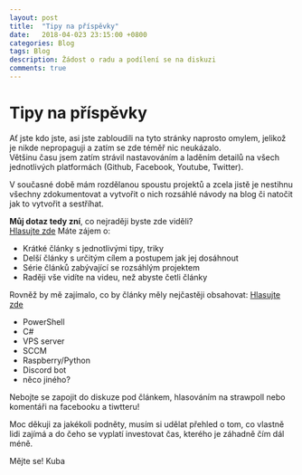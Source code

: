 ```yaml
---
layout: post
title:  "Tipy na příspěvky"
date:   2018-04-023 23:15:00 +0800
categories: Blog
tags: Blog
description: Žádost o radu a podílení se na diskuzi
comments: true
---
```

Tipy na příspěvky
=====

Ať jste kdo jste, asi jste zabloudili na tyto stránky naprosto omylem, jelikož je nikde nepropaguji a zatím se zde téměř nic neukázalo.  
Většinu času jsem zatím strávil nastavováním a laděním detailů na všech jednotlivých platformách (Github, Facebook, Youtube, Twitter).  

V současné době mám rozdělanou spoustu projektů a zcela jistě je nestihnu všechny zdokumentovat a vytvořit o nich rozsáhlé návody na blog či natočit jak to vytvořit a sestříhat.

**Můj dotaz tedy zní**, co nejraději byste zde viděli?  
[Hlasujte zde](http://www.strawpoll.me/15564017)
Máte zájem o:
* Krátké články s jednotlivými tipy, triky
* Delší články s určitým cílem a postupem jak jej dosáhnout
* Série článků zabývající se rozsáhlým projektem
* Raději vše vidíte na videu, než abyste četli články

Rovněž by mě zajímalo, co by články měly nejčastěji obsahovat:
[Hlasujte zde](http://www.strawpoll.me/15564028)
* PowerShell
* C#
* VPS server
* SCCM
* Raspberry/Python
* Discord bot
* něco jiného?

Nebojte se zapojit do diskuze pod článkem, hlasováním na strawpoll nebo komentáři na facebooku a tiwtteru!

Moc děkuji za jakékoli podněty, musím si udělat přehled o tom, co vlastně lidi zajímá a do čeho se vyplatí investovat čas, kterého je záhadně čím dál méně.

Mějte se!
Kuba

